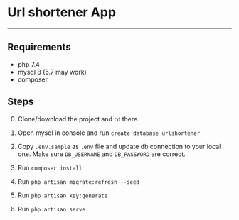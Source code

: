 # Url shortener App

<hr>

## Requirements

- php 7.4
- mysql 8 (5.7 may work)
- composer

## Steps

0. Clone/download the project and `cd` there.

1. Open mysql in console and run `create database urlshortener`

2. Copy `.env.sample` as `.env` file and update db connection to your local one. Make sure `DB_USERNAME`
   and `DB_PASSWORD` are correct.

3. Run `composer install`
4. Run `php artisan migrate:refresh --seed`
5. Run `php artisan key:generate`
6. Run `php artisan serve`
